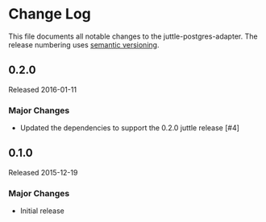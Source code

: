 # Change Log
This file documents all notable changes to the juttle-postgres-adapter. The release numbering uses [semantic versioning](http://semver.org).

## 0.2.0
Released 2016-01-11

### Major Changes
- Updated the dependencies to support the 0.2.0 juttle release [#4]

## 0.1.0
Released 2015-12-19

### Major Changes
- Initial release

